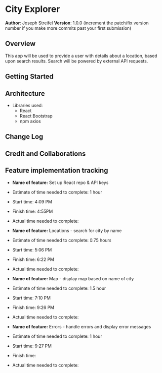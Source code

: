 # City Explorer

**Author**: Joseph Streifel
**Version**: 1.0.0 (increment the patch/fix version number if you make more commits past your first submission)

## Overview

This app will be used to provide a user with details about a location, based upon search results. Search will be powered by external API requests.

## Getting Started
<!-- What are the steps that a user must take in order to build this app on their own machine and get it running? -->

## Architecture
<!-- Provide a detailed description of the application design. What technologies (languages, libraries, etc) you're using, and any other relevant design information. -->
* Libraries used:
  * React
  * React Bootstrap
  * npm axios

## Change Log
<!-- Use this area to document the iterative changes made to your application as each feature is successfully implemented. Use time stamps. Here's an example:

01-01-2001 4:59pm - Application now has a fully-functional express server, with a GET route for the location resource. -->

## Credit and Collaborations
<!-- Give credit (and a link) to other people or resources that helped you build this application. -->

## Feature implementation tracking

* **Name of feature:** Set up React repo & API keys
* Estimate of time needed to complete: 1 hour
* Start time: 4:09 PM
* Finish time: 4:55PM
* Actual time needed to complete: 

* **Name of feature:** Locations - search for city by name
* Estimate of time needed to complete: 0.75 hours
* Start time: 5:06 PM
* Finish time: 6:22 PM
* Actual time needed to complete: 

* **Name of feature:** Map - display map based on name of city
* Estimate of time needed to complete: 1.5 hour
* Start time: 7:10 PM
* Finish time: 9:26 PM
* Actual time needed to complete: 

* **Name of feature:** Errors - handle errors and display error messages
* Estimate of time needed to complete: 1 hour
* Start time: 9:27 PM
* Finish time:
* Actual time needed to complete: 
